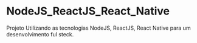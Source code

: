 # NodeJS_ReactJS_React_Native
Projeto Utilizando as tecnologias NodeJS, ReactJS, React Native para um desenvolvimento ful steck.
